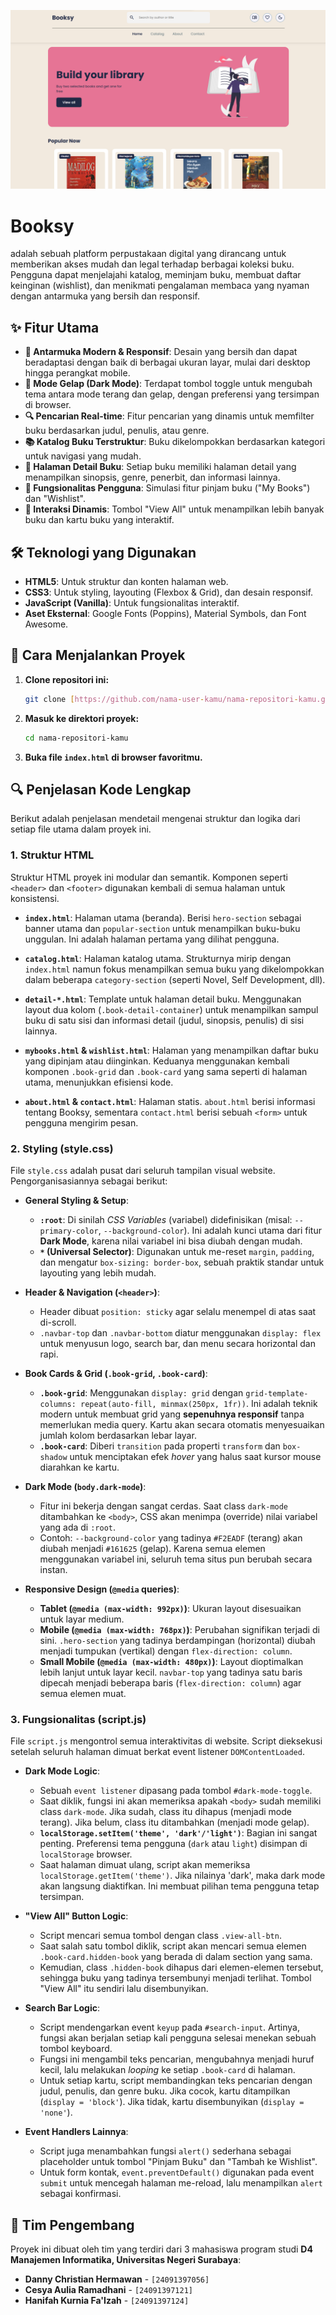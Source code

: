 ![Booksy Screenshot](images/ss1.png) 
# Booksy
adalah sebuah platform perpustakaan digital yang dirancang untuk memberikan akses mudah dan legal terhadap berbagai koleksi buku. Pengguna dapat menjelajahi katalog, meminjam buku, membuat daftar keinginan (wishlist), dan menikmati pengalaman membaca yang nyaman dengan antarmuka yang bersih dan responsif.

## ✨ Fitur Utama

-   **🎨 Antarmuka Modern & Responsif**: Desain yang bersih dan dapat beradaptasi dengan baik di berbagai ukuran layar, mulai dari desktop hingga perangkat mobile.
-   **🌙 Mode Gelap (Dark Mode)**: Terdapat tombol toggle untuk mengubah tema antara mode terang dan gelap, dengan preferensi yang tersimpan di browser.
-   **🔍 Pencarian Real-time**: Fitur pencarian yang dinamis untuk memfilter buku berdasarkan judul, penulis, atau genre.
-   **📚 Katalog Buku Terstruktur**: Buku dikelompokkan berdasarkan kategori untuk navigasi yang mudah.
-   **📖 Halaman Detail Buku**: Setiap buku memiliki halaman detail yang menampilkan sinopsis, genre, penerbit, dan informasi lainnya.
-   **👤 Fungsionalitas Pengguna**: Simulasi fitur pinjam buku ("My Books") dan "Wishlist".
-   **🚀 Interaksi Dinamis**: Tombol "View All" untuk menampilkan lebih banyak buku dan kartu buku yang interaktif.

## 🛠️ Teknologi yang Digunakan

-   **HTML5**: Untuk struktur dan konten halaman web.
-   **CSS3**: Untuk styling, layouting (Flexbox & Grid), dan desain responsif.
-   **JavaScript (Vanilla)**: Untuk fungsionalitas interaktif.
-   **Aset Eksternal**: Google Fonts (Poppins), Material Symbols, dan Font Awesome.

## 🚀 Cara Menjalankan Proyek

1.  **Clone repositori ini:**
    ```sh
    git clone [https://github.com/nama-user-kamu/nama-repositori-kamu.git](https://github.com/nama-user-kamu/nama-repositori-kamu.git)
    ```
2.  **Masuk ke direktori proyek:**
    ```sh
    cd nama-repositori-kamu
    ```
3.  **Buka file `index.html` di browser favoritmu.**

## 🔍 Penjelasan Kode Lengkap

Berikut adalah penjelasan mendetail mengenai struktur dan logika dari setiap file utama dalam proyek ini.

### 1. Struktur HTML

Struktur HTML proyek ini modular dan semantik. Komponen seperti `<header>` dan `<footer>` digunakan kembali di semua halaman untuk konsistensi.

-   **`index.html`**: Halaman utama (beranda). Berisi `hero-section` sebagai banner utama dan `popular-section` untuk menampilkan buku-buku unggulan. Ini adalah halaman pertama yang dilihat pengguna.

-   **`catalog.html`**: Halaman katalog utama. Strukturnya mirip dengan `index.html` namun fokus menampilkan semua buku yang dikelompokkan dalam beberapa `category-section` (seperti Novel, Self Development, dll).

-   **`detail-*.html`**: Template untuk halaman detail buku. Menggunakan layout dua kolom (`.book-detail-container`) untuk menampilkan sampul buku di satu sisi dan informasi detail (judul, sinopsis, penulis) di sisi lainnya.

-   **`mybooks.html` & `wishlist.html`**: Halaman yang menampilkan daftar buku yang dipinjam atau diinginkan. Keduanya menggunakan kembali komponen `.book-grid` dan `.book-card` yang sama seperti di halaman utama, menunjukkan efisiensi kode.

-   **`about.html` & `contact.html`**: Halaman statis. `about.html` berisi informasi tentang Booksy, sementara `contact.html` berisi sebuah `<form>` untuk pengguna mengirim pesan.

### 2. Styling (style.css)

File `style.css` adalah pusat dari seluruh tampilan visual website. Pengorganisasiannya sebagai berikut:

-   **General Styling & Setup**:
    -   **`:root`**: Di sinilah *CSS Variables* (variabel) didefinisikan (misal: `--primary-color`, `--background-color`). Ini adalah kunci utama dari fitur **Dark Mode**, karena nilai variabel ini bisa diubah dengan mudah.
    -   **`*` (Universal Selector)**: Digunakan untuk me-reset `margin`, `padding`, dan mengatur `box-sizing: border-box`, sebuah praktik standar untuk layouting yang lebih mudah.

-   **Header & Navigation (`<header>`)**:
    -   Header dibuat `position: sticky` agar selalu menempel di atas saat di-scroll.
    -   `.navbar-top` dan `.navbar-bottom` diatur menggunakan `display: flex` untuk menyusun logo, search bar, dan menu secara horizontal dan rapi.

-   **Book Cards & Grid (`.book-grid`, `.book-card`)**:
    -   **`.book-grid`**: Menggunakan `display: grid` dengan `grid-template-columns: repeat(auto-fill, minmax(250px, 1fr))`. Ini adalah teknik modern untuk membuat grid yang **sepenuhnya responsif** tanpa memerlukan media query. Kartu akan secara otomatis menyesuaikan jumlah kolom berdasarkan lebar layar.
    -   **`.book-card`**: Diberi `transition` pada properti `transform` dan `box-shadow` untuk menciptakan efek *hover* yang halus saat kursor mouse diarahkan ke kartu.

-   **Dark Mode (`body.dark-mode`)**:
    -   Fitur ini bekerja dengan sangat cerdas. Saat class `dark-mode` ditambahkan ke `<body>`, CSS akan menimpa (override) nilai variabel yang ada di `:root`.
    -   Contoh: `--background-color` yang tadinya `#F2EADF` (terang) akan diubah menjadi `#161625` (gelap). Karena semua elemen menggunakan variabel ini, seluruh tema situs pun berubah secara instan.

-   **Responsive Design (`@media` queries)**:
    -   **Tablet (`@media (max-width: 992px)`)**: Ukuran layout disesuaikan untuk layar medium.
    -   **Mobile (`@media (max-width: 768px)`)**: Perubahan signifikan terjadi di sini. `.hero-section` yang tadinya berdampingan (horizontal) diubah menjadi tumpukan (vertikal) dengan `flex-direction: column`.
    -   **Small Mobile (`@media (max-width: 480px)`)**: Layout dioptimalkan lebih lanjut untuk layar kecil. `navbar-top` yang tadinya satu baris dipecah menjadi beberapa baris (`flex-direction: column`) agar semua elemen muat.

### 3. Fungsionalitas (script.js)

File `script.js` mengontrol semua interaktivitas di website. Script dieksekusi setelah seluruh halaman dimuat berkat event listener `DOMContentLoaded`.

-   **Dark Mode Logic**:
    -   Sebuah `event listener` dipasang pada tombol `#dark-mode-toggle`.
    -   Saat diklik, fungsi ini akan memeriksa apakah `<body>` sudah memiliki class `dark-mode`. Jika sudah, class itu dihapus (menjadi mode terang). Jika belum, class itu ditambahkan (menjadi mode gelap).
    -   **`localStorage.setItem('theme', 'dark'/'light')`**: Bagian ini sangat penting. Preferensi tema pengguna (`dark` atau `light`) disimpan di `localStorage` browser.
    -   Saat halaman dimuat ulang, script akan memeriksa `localStorage.getItem('theme')`. Jika nilainya 'dark', maka dark mode akan langsung diaktifkan. Ini membuat pilihan tema pengguna tetap tersimpan.

-   **"View All" Button Logic**:
    -   Script mencari semua tombol dengan class `.view-all-btn`.
    -   Saat salah satu tombol diklik, script akan mencari semua elemen `.book-card.hidden-book` yang berada di dalam section yang sama.
    -   Kemudian, class `.hidden-book` dihapus dari elemen-elemen tersebut, sehingga buku yang tadinya tersembunyi menjadi terlihat. Tombol "View All" itu sendiri lalu disembunyikan.

-   **Search Bar Logic**:
    -   Script mendengarkan event `keyup` pada `#search-input`. Artinya, fungsi akan berjalan setiap kali pengguna selesai menekan sebuah tombol keyboard.
    -   Fungsi ini mengambil teks pencarian, mengubahnya menjadi huruf kecil, lalu melakukan *looping* ke setiap `.book-card` di halaman.
    -   Untuk setiap kartu, script membandingkan teks pencarian dengan judul, penulis, dan genre buku. Jika cocok, kartu ditampilkan (`display = 'block'`). Jika tidak, kartu disembunyikan (`display = 'none'`).

-   **Event Handlers Lainnya**:
    -   Script juga menambahkan fungsi `alert()` sederhana sebagai placeholder untuk tombol "Pinjam Buku" dan "Tambah ke Wishlist".
    -   Untuk form kontak, `event.preventDefault()` digunakan pada event `submit` untuk mencegah halaman me-reload, lalu menampilkan `alert` sebagai konfirmasi.

## 👥 Tim Pengembang

Proyek ini dibuat oleh tim yang terdiri dari 3 mahasiswa program studi **D4 Manajemen Informatika, Universitas Negeri Surabaya**:

* **Danny Christian Hermawan** - `[24091397056]` 
* **Cesya Aulia Ramadhani** - `[24091397121]` 
* **Hanifah Kurnia Fa'Izah** - `[24091397124]` 

